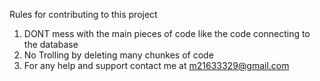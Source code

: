 Rules for contributing to this project
1. DONT mess with the main pieces of code like the code connecting to the database
2. No Trolling by deleting many chunkes of code
3. For any help and support contact me at m21633329@gmail.com
